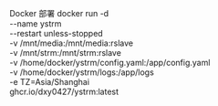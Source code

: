 Docker 部署
  docker run -d \
  --name ystrm \
  --restart unless-stopped \
  -v /mnt/media:/mnt/media:rslave \
  -v /mnt/strm:/mnt/strm:rslave \
  -v /home/docker/ystrm/config.yaml:/app/config.yaml \
  -v /home/docker/ystrm/logs:/app/logs \
  -e TZ=Asia/Shanghai \
  ghcr.io/dxy0427/ystrm:latest